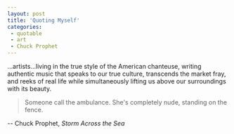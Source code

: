 ```yaml
---
layout: post
title: 'Quoting Myself'
categories:
 - quotable
 - art
 - Chuck Prophet
---
```


...artists...living in the true style of the American chanteuse, writing authentic music that speaks to our true culture, transcends the market fray, and reeks of real life while simultaneously lifting us above our surroundings with its beauty.

> Someone call the ambulance. She's completely nude, standing on the fence.

-- Chuck Prophet, _Storm Across the Sea_
